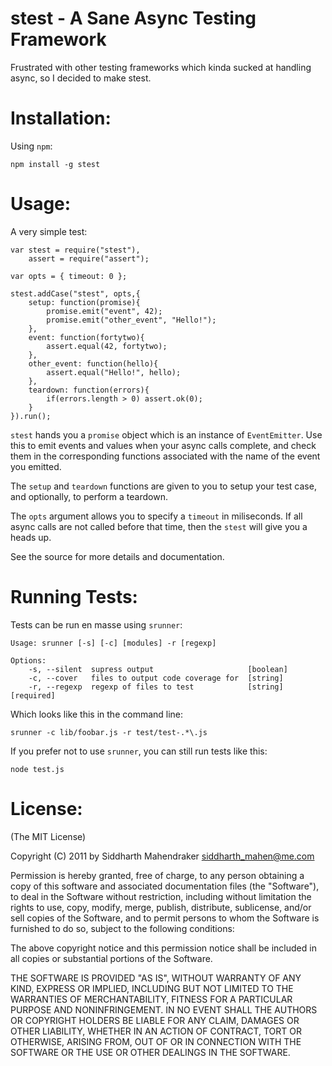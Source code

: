 # stest - A Sane Async Testing Framework

Frustrated with other testing frameworks which 
kinda sucked at handling async, so I decided to make
stest.

# Installation:

Using `npm`:

	npm install -g stest

# Usage:

A very simple test:

	var stest = require("stest"),
		assert = require("assert");

	var opts = { timeout: 0 };

	stest.addCase("stest", opts,{
		setup: function(promise){
			promise.emit("event", 42);
			promise.emit("other_event", "Hello!");
		},
		event: function(fortytwo){
			assert.equal(42, fortytwo);
		},
		other_event: function(hello){
			assert.equal("Hello!", hello);
		},
		teardown: function(errors){
			if(errors.length > 0) assert.ok(0);
		}
	}).run();

`stest` hands you a `promise` object which is an instance
of `EventEmitter`. Use this to emit events and values
when your async calls complete, and check them in the
corresponding functions associated with the name of the
event you emitted.

The `setup` and `teardown` functions are given to you
to setup your test case, and optionally, to perform 
a teardown.

The `opts` argument allows you to specify a `timeout`
in miliseconds. If all async calls are not called 
before that time, then the `stest` will give you a heads up.

See the source for more details and documentation.

# Running Tests:

Tests can be run en masse using `srunner`:

	Usage: srunner [-s] [-c] [modules] -r [regexp]

	Options:
  		-s, --silent  supress output                     [boolean]
  		-c, --cover   files to output code coverage for  [string]
  		-r, --regexp  regexp of files to test            [string]  [required]

Which looks like this in the command line:

	srunner -c lib/foobar.js -r test/test-.*\.js

If you prefer not to use `srunner`, you can 
still run tests like this:

	node test.js

# License:

(The MIT License)

Copyright (C) 2011 by Siddharth Mahendraker <siddharth_mahen@me.com>

Permission is hereby granted, free of charge, to any person obtaining a copy
of this software and associated documentation files (the "Software"), to deal
in the Software without restriction, including without limitation the rights
to use, copy, modify, merge, publish, distribute, sublicense, and/or sell
copies of the Software, and to permit persons to whom the Software is
furnished to do so, subject to the following conditions:

The above copyright notice and this permission notice shall be included in
all copies or substantial portions of the Software.

THE SOFTWARE IS PROVIDED "AS IS", WITHOUT WARRANTY OF ANY KIND, EXPRESS OR
IMPLIED, INCLUDING BUT NOT LIMITED TO THE WARRANTIES OF MERCHANTABILITY,
FITNESS FOR A PARTICULAR PURPOSE AND NONINFRINGEMENT. IN NO EVENT SHALL THE
AUTHORS OR COPYRIGHT HOLDERS BE LIABLE FOR ANY CLAIM, DAMAGES OR OTHER
LIABILITY, WHETHER IN AN ACTION OF CONTRACT, TORT OR OTHERWISE, ARISING FROM,
OUT OF OR IN CONNECTION WITH THE SOFTWARE OR THE USE OR OTHER DEALINGS IN
THE SOFTWARE.

